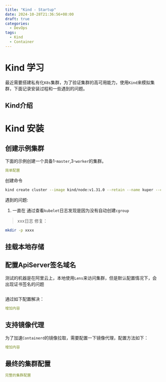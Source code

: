 ```yaml
---
title: "Kind - Startup"
date: 2024-10-28T21:36:56+08:00
draft: true
categories:
  - DevOps
tags:
  - Kind
  - Container
---
```



# Kind 学习

最近需要搭建私有化`K8s`集群，为了验证集群的高可用能力，使用`Kind`来模拟集群，下面记录安装过程和一些遇到的问题。

## Kind介绍


# Kind 安装
## 创建示例集群
下面的示例创建一个具备1-`master`,3-`worker`的集群。
```yaml
简单配置
```

创建命令
```bash
kind create cluster --image kind/node:v1.31.0 --retain --name kuper --config cluster.yaml
```

遇到的问题:
1. 一直在
通过查看`kubelet`日志发现是因为没有自动创建`cgroup`
> xxx日志
修复：
```bash
mkdir -p xxxx
```

## 挂载本地存储


## 配置ApiServer签名域名
测试的机器是在阿里云上，本地使用`Lens`来访问集群，但是默认配置情况下，会出现证书签名的问题
```    
```

通过如下配置解决：
```yaml
增加内容
```

## 支持镜像代理
为了加速`Containerd`的镜像拉取，需要配置一下镜像代理，配置方法如下：
```yaml
增加内容
```


## 最终的集群配置


```yaml
完整的集群配置
```

